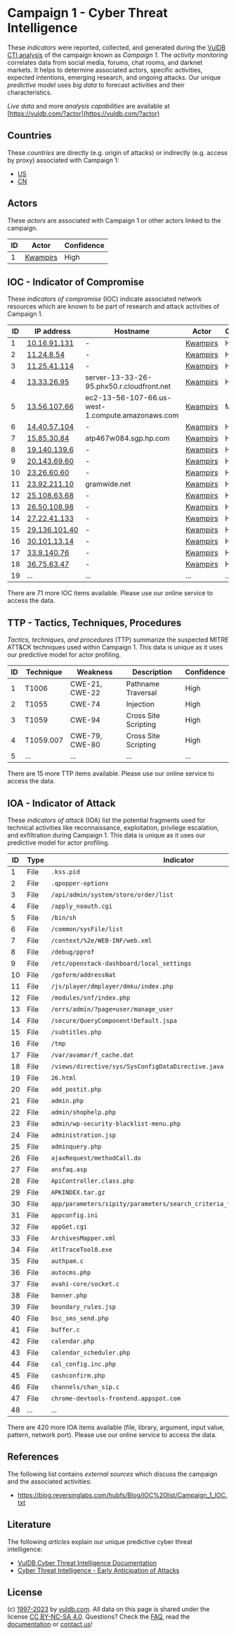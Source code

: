 # Campaign 1 - Cyber Threat Intelligence

These _indicators_ were reported, collected, and generated during the [VulDB CTI analysis](https://vuldb.com/?kb.cti) of the campaign known as _Campaign 1_. The _activity monitoring_ correlates data from social media, forums, chat rooms, and darknet markets. It helps to determine associated actors, specific activities, expected intentions, emerging research, and ongoing attacks. Our unique _predictive model_ uses _big data_ to forecast activities and their characteristics.

_Live data_ and more _analysis capabilities_ are available at [https://vuldb.com/?actor](https://vuldb.com/?actor)

## Countries

These _countries_ are directly (e.g. origin of attacks) or indirectly (e.g. access by proxy) associated with Campaign 1:

* [US](https://vuldb.com/?country.us)
* [CN](https://vuldb.com/?country.cn)

## Actors

These _actors_ are associated with Campaign 1 or other actors linked to the campaign.

ID | Actor | Confidence
-- | ----- | ----------
1 | [Kwampirs](https://vuldb.com/?actor.kwampirs) | High

## IOC - Indicator of Compromise

These _indicators of compromise_ (IOC) indicate associated network resources which are known to be part of research and attack activities of Campaign 1.

ID | IP address | Hostname | Actor | Confidence
-- | ---------- | -------- | ----- | ----------
1 | [10.16.91.131](https://vuldb.com/?ip.10.16.91.131) | - | [Kwampirs](https://vuldb.com/?actor.kwampirs) | High
2 | [11.24.8.54](https://vuldb.com/?ip.11.24.8.54) | - | [Kwampirs](https://vuldb.com/?actor.kwampirs) | High
3 | [11.25.41.114](https://vuldb.com/?ip.11.25.41.114) | - | [Kwampirs](https://vuldb.com/?actor.kwampirs) | High
4 | [13.33.26.95](https://vuldb.com/?ip.13.33.26.95) | server-13-33-26-95.phx50.r.cloudfront.net | [Kwampirs](https://vuldb.com/?actor.kwampirs) | High
5 | [13.56.107.66](https://vuldb.com/?ip.13.56.107.66) | ec2-13-56-107-66.us-west-1.compute.amazonaws.com | [Kwampirs](https://vuldb.com/?actor.kwampirs) | Medium
6 | [14.40.57.104](https://vuldb.com/?ip.14.40.57.104) | - | [Kwampirs](https://vuldb.com/?actor.kwampirs) | High
7 | [15.85.30.84](https://vuldb.com/?ip.15.85.30.84) | atp467w084.sgp.hp.com | [Kwampirs](https://vuldb.com/?actor.kwampirs) | High
8 | [19.140.139.6](https://vuldb.com/?ip.19.140.139.6) | - | [Kwampirs](https://vuldb.com/?actor.kwampirs) | High
9 | [20.143.69.60](https://vuldb.com/?ip.20.143.69.60) | - | [Kwampirs](https://vuldb.com/?actor.kwampirs) | High
10 | [23.26.60.60](https://vuldb.com/?ip.23.26.60.60) | - | [Kwampirs](https://vuldb.com/?actor.kwampirs) | High
11 | [23.92.211.10](https://vuldb.com/?ip.23.92.211.10) | gramwide.net | [Kwampirs](https://vuldb.com/?actor.kwampirs) | High
12 | [25.108.63.68](https://vuldb.com/?ip.25.108.63.68) | - | [Kwampirs](https://vuldb.com/?actor.kwampirs) | High
13 | [26.50.108.98](https://vuldb.com/?ip.26.50.108.98) | - | [Kwampirs](https://vuldb.com/?actor.kwampirs) | High
14 | [27.22.41.133](https://vuldb.com/?ip.27.22.41.133) | - | [Kwampirs](https://vuldb.com/?actor.kwampirs) | High
15 | [29.136.101.40](https://vuldb.com/?ip.29.136.101.40) | - | [Kwampirs](https://vuldb.com/?actor.kwampirs) | High
16 | [30.101.13.14](https://vuldb.com/?ip.30.101.13.14) | - | [Kwampirs](https://vuldb.com/?actor.kwampirs) | High
17 | [33.9.140.76](https://vuldb.com/?ip.33.9.140.76) | - | [Kwampirs](https://vuldb.com/?actor.kwampirs) | High
18 | [36.75.63.47](https://vuldb.com/?ip.36.75.63.47) | - | [Kwampirs](https://vuldb.com/?actor.kwampirs) | High
19 | ... | ... | ... | ...

There are 71 more IOC items available. Please use our online service to access the data.

## TTP - Tactics, Techniques, Procedures

_Tactics, techniques, and procedures_ (TTP) summarize the suspected MITRE ATT&CK techniques used within Campaign 1. This data is unique as it uses our predictive model for actor profiling.

ID | Technique | Weakness | Description | Confidence
-- | --------- | -------- | ----------- | ----------
1 | T1006 | CWE-21, CWE-22 | Pathname Traversal | High
2 | T1055 | CWE-74 | Injection | High
3 | T1059 | CWE-94 | Cross Site Scripting | High
4 | T1059.007 | CWE-79, CWE-80 | Cross Site Scripting | High
5 | ... | ... | ... | ...

There are 15 more TTP items available. Please use our online service to access the data.

## IOA - Indicator of Attack

These _indicators of attack_ (IOA) list the potential fragments used for technical activities like reconnaissance, exploitation, privilege escalation, and exfiltration during Campaign 1. This data is unique as it uses our predictive model for actor profiling.

ID | Type | Indicator | Confidence
-- | ---- | --------- | ----------
1 | File | `.kss.pid` | Medium
2 | File | `.qpopper-options` | High
3 | File | `/api/admin/system/store/order/list` | High
4 | File | `/apply_noauth.cgi` | High
5 | File | `/bin/sh` | Low
6 | File | `/common/sysFile/list` | High
7 | File | `/context/%2e/WEB-INF/web.xml` | High
8 | File | `/debug/pprof` | Medium
9 | File | `/etc/openstack-dashboard/local_settings` | High
10 | File | `/goform/addressNat` | High
11 | File | `/js/player/dmplayer/dmku/index.php` | High
12 | File | `/modules/snf/index.php` | High
13 | File | `/orrs/admin/?page=user/manage_user` | High
14 | File | `/secure/QueryComponent!Default.jspa` | High
15 | File | `/subtitles.php` | High
16 | File | `/tmp` | Low
17 | File | `/var/avamar/f_cache.dat` | High
18 | File | `/views/directive/sys/SysConfigDataDirective.java` | High
19 | File | `26.html` | Low
20 | File | `add_postit.php` | High
21 | File | `admin.php` | Medium
22 | File | `admin/shophelp.php` | High
23 | File | `admin/wp-security-blacklist-menu.php` | High
24 | File | `administration.jsp` | High
25 | File | `adminquery.php` | High
26 | File | `ajaxRequest/methodCall.do` | High
27 | File | `ansfaq.asp` | Medium
28 | File | `ApiController.class.php` | High
29 | File | `APKINDEX.tar.gz` | High
30 | File | `app/parameters/sipity/parameters/search_criteria_for_works_parameter.rb` | High
31 | File | `appconfig.ini` | High
32 | File | `appGet.cgi` | Medium
33 | File | `ArchivesMapper.xml` | High
34 | File | `AtlTraceTool8.exe` | High
35 | File | `authpam.c` | Medium
36 | File | `autocms.php` | Medium
37 | File | `avahi-core/socket.c` | High
38 | File | `banner.php` | Medium
39 | File | `boundary_rules.jsp` | High
40 | File | `bsc_sms_send.php` | High
41 | File | `buffer.c` | Medium
42 | File | `calendar.php` | Medium
43 | File | `calendar_scheduler.php` | High
44 | File | `cal_config.inc.php` | High
45 | File | `cashconfirm.php` | High
46 | File | `channels/chan_sip.c` | High
47 | File | `chrome-devtools-frontend.appspot.com` | High
48 | ... | ... | ...

There are 420 more IOA items available (file, library, argument, input value, pattern, network port). Please use our online service to access the data.

## References

The following list contains _external sources_ which discuss the campaign and the associated activities:

* https://blog.reversinglabs.com/hubfs/Blog/IOC%20list/Campaign_1_IOC.txt

## Literature

The following _articles_ explain our unique predictive cyber threat intelligence:

* [VulDB Cyber Threat Intelligence Documentation](https://vuldb.com/?kb.cti)
* [Cyber Threat Intelligence - Early Anticipation of Attacks](https://www.scip.ch/en/?labs.20201022)

## License

(c) [1997-2023](https://vuldb.com/?kb.changelog) by [vuldb.com](https://vuldb.com/?kb.about). All data on this page is shared under the license [CC BY-NC-SA 4.0](https://creativecommons.org/licenses/by-nc-sa/4.0/). Questions? Check the [FAQ](https://vuldb.com/?kb.faq), read the [documentation](https://vuldb.com/?kb) or [contact us](https://vuldb.com/?contact)!
